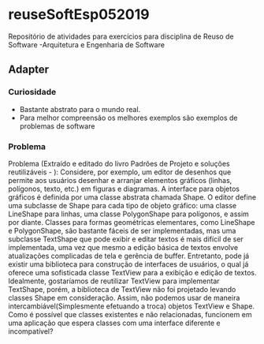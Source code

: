 # reuseSoftEsp052019
Repositório de atividades para exercícios para disciplina de Reuso de Software -Arquitetura e Engenharia de Software

## Adapter

### Curiosidade
- Bastante abstrato para o mundo real.
- Para melhor compreensão os melhores exemplos são exemplos de problemas de software

### Problema
Problema (Extraído e editado do livro Padrões de Projeto e soluções reutilizáveis - ): 
Considere, por exemplo, um editor de desenhos que permite aos usuários desenhar e arranjar elementos gráficos (linhas, polígonos, texto, etc.) em figuras e diagramas. A interface para objetos gráficos é definida por uma classe abstrata chamada Shape. O editor define uma subclasse de Shape para cada tipo de objeto gráfico: uma classe LineShape para linhas, uma classe PolygonShape para polígonos, e assim por diante. Classes para formas geométricas elementares, como LineShape e PolygonShape, são bastante fáceis de ser implementadas, mas uma subclasse TextShape que pode exibir e editar textos é mais difícil de ser implementada, uma vez que mesmo a edição básica de textos envolve atualizações complicadas de tela e gerência de buffer. Entretanto, pode já existir uma biblioteca para construção de interfaces de usuários, o qual já oferece uma sofisticada classe TextView para a exibição e edição de textos. Idealmente, gostaríamos de reutilizar TextView para implementar TextShape, porém, a biblioteca de TextView não foi projetado levando classes Shape em consideração. Assim, não podemos usar de maneira intercambiável(Simplesmente efetuando a troca) objetos TextView e Shape. Como é possível que classes existentes e não relacionadas, funcionem em uma aplicação que espera classes com uma interface diferente e incompatível?

